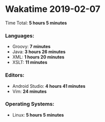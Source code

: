 # Wakatime 2019-02-07

Time Total: **5 hours 5 minutes**

### Languages:
- Groovy: **7 minutes** 
- Java: **3 hours 26 minutes** 
- XML: **1 hours 20 minutes** 
- XSLT: **11 minutes** 

### Editors:
- Android Studio: **4 hours 41 minutes** 
- Vim: **24 minutes** 

### Operating Systems:
- Linux: **5 hours 5 minutes** 

